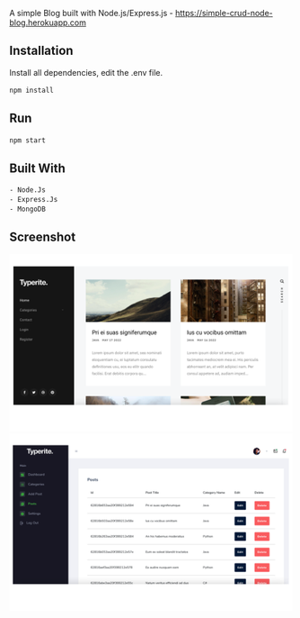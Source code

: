 A simple Blog built with Node.js/Express.js - https://simple-crud-node-blog.herokuapp.com
## Installation
Install all dependencies, edit the .env file.
```sh
npm install
```

## Run
```sh
npm start
```

## Built With
```sh
- Node.Js
- Express.Js
- MongoDB
```

## Screenshot
![Simple-Node-Blog](https://raw.githubusercontent.com/0x178F/simple-node-blog/master/public/uploads/1.png "Simple-Node-Blog")
![Simple-Node-Blog](https://raw.githubusercontent.com/0x178F/simple-node-blog/master/public/uploads/2.png "Simple-Node-Blog")
